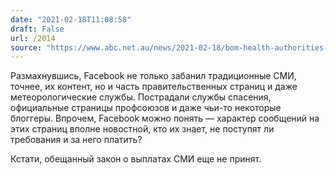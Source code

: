 ```yaml
---
date: "2021-02-18T11:08:58"
draft: False
url: /2014
source: "https://www.abc.net.au/news/2021-02-18/bom-health-authorities-betoota-caught-in-facebook-news-ban/13166394?section=technology"
---
```


Размахнувшись, Facebook не только забанил традиционные СМИ, точнее, их контент, но и часть правительственных страниц и даже метеорологические службы. Пострадали службы спасения, официальные страницы профсоюзов и даже чьи-то некоторые блоггеры. Впрочем, Facebook можно понять — характер сообщений на этих страниц вполне новостной, кто их знает, не поступят ли требования и за него платить?

Кстати, обещанный закон о выплатах СМИ еще не принят.
